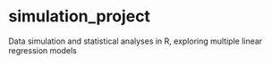 # simulation_project

Data simulation and statistical analyses in R, exploring multiple linear regression models
